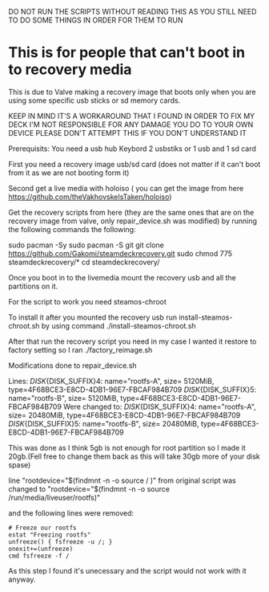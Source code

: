 DO NOT RUN THE SCRIPTS WITHOUT READING THIS AS YOU STILL NEED TO DO SOME THINGS IN ORDER FOR THEM TO RUN

# This is for people that can't boot in to recovery media

This is due to Valve making a recovery image that boots only when you are using some specific usb sticks or sd memory cards.

KEEP IN MIND IT'S A WORKAROUND THAT I FOUND IN ORDER TO FIX MY DECK
I'M NOT RESPONSIBLE FOR ANY DAMAGE YOU DO TO YOUR OWN DEVICE 
PLEASE DON'T ATTEMPT THIS IF YOU DON'T UNDERSTAND IT 

Prerequisits:
You need a usb hub 
Keybord 
2 usbstiks or 1 usb and 1 sd card

First you need a recovery image usb/sd card (does not matter if it can't boot from it as we are not booting form it)

Second get a live media with holoiso ( you can get the image from here https://github.com/theVakhovskeIsTaken/holoiso)

Get the recovery scripts from here (they are the same ones that are on the recovery image from valve, only repair_device.sh was modified) 
by running the following commands the following:

sudo pacman -Sy
sudo pacman -S git
git clone https://github.com/Gakomi/steamdeckrecovery.git
sudo chmod 775 steamdeckrecovery/*
cd steamdeckrecovery/

Once you boot in to the livemedia mount the recovery usb and all the partitions on it.

For the script to work you need steamos-chroot 

To install it after you mounted the recovery usb run install-steamos-chroot.sh by using command ./install-steamos-chroot.sh

After that run the recovery script you need in my case I wanted it restore to factory setting so I ran ./factory_reimage.sh

Modifications done to repair_device.sh 

Lines:
  ${DISK}${DISK_SUFFIX}4: name="rootfs-A", size=  5120MiB, type=4F68BCE3-E8CD-4DB1-96E7-FBCAF984B709
  ${DISK}${DISK_SUFFIX}5: name="rootfs-B", size=  5120MiB, type=4F68BCE3-E8CD-4DB1-96E7-FBCAF984B709
Were changed to:
  ${DISK}${DISK_SUFFIX}4: name="rootfs-A", size=  20480MiB, type=4F68BCE3-E8CD-4DB1-96E7-FBCAF984B709
  ${DISK}${DISK_SUFFIX}5: name="rootfs-B", size=  20480MiB, type=4F68BCE3-E8CD-4DB1-96E7-FBCAF984B709
  
This was done as I think 5gb is not enough for root partition so I made it 20gb.(Fell free to change them back as this will take 30gb more of your disk spase)

line "rootdevice="$(findmnt -n -o source / )" from original script was changed to "rootdevice="$(findmnt -n -o source /run/media/liveuser/rootfs)" 

and the following lines were removed:

    # Freeze our rootfs
    estat "Freezing rootfs"
    unfreeze() { fsfreeze -u /; }
    onexit+=(unfreeze)
    cmd fsfreeze -f /
    
 As this step I found it's unecessary and the script would not work with it anyway.
